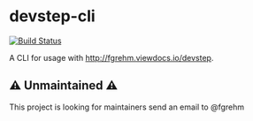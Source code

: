# devstep-cli

[![Build Status](https://travis-ci.org/fgrehm/devstep-cli.svg?branch=master)](https://travis-ci.org/fgrehm/devstep-cli)

A CLI for usage with http://fgrehm.viewdocs.io/devstep.

## :warning: Unmaintained :warning:

This project is looking for maintainers send an email to @fgrehm
